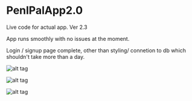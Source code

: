 # PenlPalApp2.0
Live code for actual app. Ver 2.3

App runs smoothly with no issues at the moment. 

Login / signup page complete, other than styling/ connetion to db which shouldn't take more than a day.

![alt tag](https://raw.github.com/bluehack/PenlPalApp2.0/master/pic1.png)

![alt tag](https://raw.github.com/bluehack/PenlPalApp2.0/master/pic2.png)

![alt tag](https://raw.github.com/bluehack/PenlPalApp2.0/master/pic3.png)
